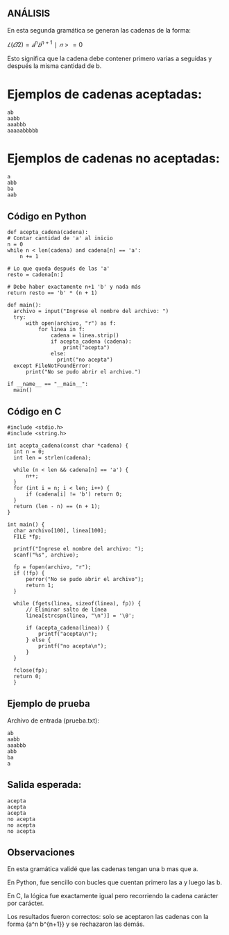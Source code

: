 ## ANÁLISIS

En esta segunda gramática se generan las cadenas de la forma:

$𝐿(𝐺2)={𝑎^n 𝑏^{n+1}∣𝑛>=0}$

Esto significa que la cadena debe contener primero varias a seguidas y después la misma cantidad de b.
 
# Ejemplos de cadenas aceptadas:

    ab
    aabb
    aaabbb
    aaaaabbbbb

# Ejemplos de cadenas no aceptadas:
  
    a
    abb
    ba
    aab

## Código en Python
    def acepta_cadena(cadena):
    # Contar cantidad de 'a' al inicio
    n = 0
    while n < len(cadena) and cadena[n] == 'a':
        n += 1
    
    # Lo que queda después de las 'a'
    resto = cadena[n:]
    
    # Debe haber exactamente n+1 'b' y nada más
    return resto == 'b' * (n + 1)

    def main():
      archivo = input("Ingrese el nombre del archivo: ")
      try:
          with open(archivo, "r") as f:
              for linea in f:
                  cadena = linea.strip()
                  if acepta_cadena (cadena):
                      print("acepta")
                  else:
                    print("no acepta")
      except FileNotFoundError:
          print("No se pudo abrir el archivo.")

    if __name__ == "__main__":
      main()

## Código en C  
    #include <stdio.h>
    #include <string.h>

    int acepta_cadena(const char *cadena) {
      int n = 0;
      int len = strlen(cadena);

      while (n < len && cadena[n] == 'a') {
          n++;
      }
      for (int i = n; i < len; i++) {
          if (cadena[i] != 'b') return 0;
      }
      return (len - n) == (n + 1);
    }

    int main() {
      char archivo[100], linea[100];
      FILE *fp;

      printf("Ingrese el nombre del archivo: ");
      scanf("%s", archivo);

      fp = fopen(archivo, "r");
      if (!fp) {
          perror("No se pudo abrir el archivo");
          return 1;
      }

      while (fgets(linea, sizeof(linea), fp)) {
          // Eliminar salto de línea
          linea[strcspn(linea, "\n")] = '\0';

          if (acepta_cadena(linea)) {
              printf("acepta\n");
          } else {
              printf("no acepta\n");
          }
      }

      fclose(fp);
      return 0;
      }

## Ejemplo de prueba

Archivo de entrada (prueba.txt):

    ab
    aabb
    aaabbb
    abb
    ba
    a


## Salida esperada:

    acepta
    acepta
    acepta
    no acepta
    no acepta
    no acepta
    
## Observaciones

En esta gramática validé que las cadenas tengan una b mas que a.

En Python, fue sencillo con bucles que cuentan primero las a y luego las b.

En C, la lógica fue exactamente igual pero recorriendo la cadena carácter por carácter.

Los resultados fueron correctos: solo se aceptaron las cadenas con la forma {a^n b^{n+1}} y se rechazaron las demás.
